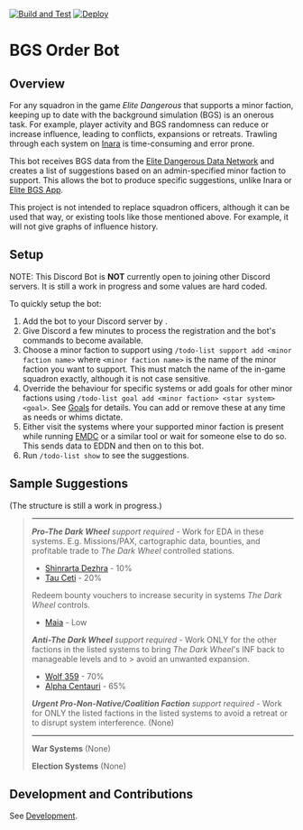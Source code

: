 [![Build and Test](https://github.com/anthonylangsworth/OrderBot/actions/workflows/main.yml/badge.svg)](https://github.com/anthonylangsworth/OrderBot/actions/workflows/main.yml)
[![Deploy](https://github.com/anthonylangsworth/OrderBot/actions/workflows/deploy.yml/badge.svg)](https://github.com/anthonylangsworth/OrderBot/actions/workflows/deploy.yml)

# BGS Order Bot

## Overview
For any squadron in the game *Elite Dangerous* that supports a minor faction, keeping up to date with the background simulation (BGS) is an onerous task. For example, player activity and BGS randomness can reduce or increase influence, leading to conflicts, expansions or retreats. Trawling through each system on [Inara](https://inara.cz/) is time-consuming and error prone.

This bot receives BGS data from the [Elite Dangerous Data Network](https://eddn.edcd.io/) and creates a list of suggestions based on an admin-specified minor faction to support. This allows the bot to produce specific suggestions, unlike Inara or [Elite BGS App](https://elitebgs.app/).

This project is not intended to replace squadron officers, although it can be used that way, or existing tools like those mentioned above. For example, it will not give graphs of influence history.

## Setup
NOTE: This Discord Bot is **NOT** currently open to joining other Discord servers. It is still a work in progress and some values are hard coded.

To quickly setup the bot:
1. Add the bot to your Discord server by <URL Not Available Yet>.
2. Give Discord a few minutes to process the registration and the bot's commands to become available. 
3. Choose a minor faction to support using `/todo-list support add <minor faction name>` where `<minor faction name>` is the name of the minor faction you want to support. This must match the name of the in-game squadron exactly, although it is not case sensitive.
4. Override the behaviour for specific systems or add goals for other minor factions using `/todo-list goal add <minor faction> <star system> <goal>`. See [Goals](doc/Goals.md) for details. You can add or remove these at any time as needs or whims dictate.
5. Either visit the systems where your supported minor faction is present while running [EMDC](https://github.com/EDCD/EDMarketConnector/wiki) or a similar tool or wait for someone else to do so. This sends data to EDDN and then on to this bot.
6. Run `/todo-list show` to see the suggestions.

## Sample Suggestions

(The structure is still a work in progress.)
  
> ---------------------------------------------------------------------------------------------------------------------------------
> ***Pro-The Dark Wheel** support required* - Work for EDA in these systems.
> E.g. Missions/PAX, cartographic data, bounties, and profitable trade to *The Dark Wheel* controlled stations.
> - [Shinrarta Dezhra](<https://inara.cz/elite/search/?search=Shinrarta+Dezhra>) - 10%
> - [Tau Ceti](<https://inara.cz/elite/search/?search=Tau+Ceti>) - 20%
> 
> Redeem bounty vouchers to increase security in systems *The Dark Wheel* controls.
> - [Maia](<https://inara.cz/elite/search/?search=Maia>) - Low
> 
> ***Anti-The Dark Wheel** support required* - Work ONLY for the other factions in the listed systems to bring *The Dark Wheel*'s INF back to manageable levels and to > avoid an unwanted expansion.
> - [Wolf 359](<https://inara.cz/elite/search/?search=Wolf+359>) - 70%
> - [Alpha Centauri](<https://inara.cz/elite/search/?search=Alpha+Centauri>) - 65%
> 
> ***Urgent Pro-Non-Native/Coalition Faction** support required* - Work for ONLY the listed factions in the listed systems to avoid a retreat or to disrupt system interference.
> (None)
> 
> ---------------------------------------------------------------------------------------------------------------------------------
> **War Systems**
> (None)
> 
> **Election Systems**
> (None)

## Development and Contributions

See [Development](doc/Development.md).
